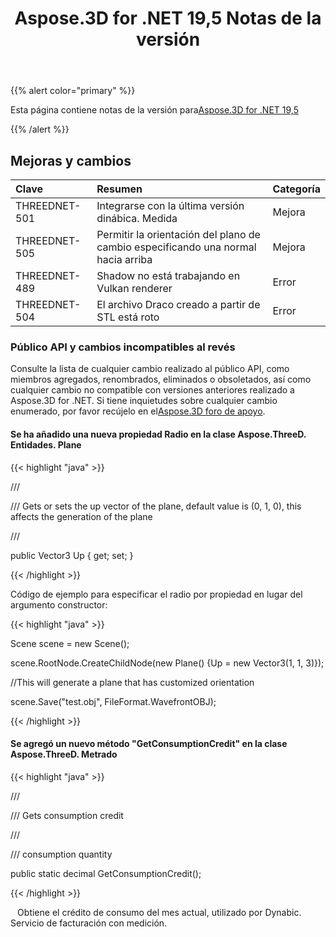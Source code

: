 ﻿---
title: Aspose.3D for .NET 19,5 Notas de la versión
type: docs
weight: 80
url: /es/net/aspose-3d-for-net-19-5-release-notes/
---
{{% alert color="primary" %}} 

Esta página contiene notas de la versión para[Aspose.3D for .NET 19,5](https://www.nuget.org/packages/Aspose.3D/19.5.0)

{{% /alert %}} 
## **Mejoras y cambios**

|**Clave**|**Resumen**|**Categoría**|
|:- |:- |:- |
|THREEDNET-501|Integrarse con la última versión dinábica. Medida|Mejora|
|THREEDNET-505|Permitir la orientación del plano de cambio especificando una normal hacia arriba|Mejora|
|THREEDNET-489|Shadow no está trabajando en Vulkan renderer|Error|
|THREEDNET-504|El archivo Draco creado a partir de STL está roto|Error|
### **Público API y cambios incompatibles al revés**
Consulte la lista de cualquier cambio realizado al público API, como miembros agregados, renombrados, eliminados o obsoletados, así como cualquier cambio no compatible con versiones anteriores realizado a Aspose.3D for .NET. Si tiene inquietudes sobre cualquier cambio enumerado, por favor recújelo en el[Aspose.3D foro de apoyo](https://forum.aspose.com/c/3d).
#### **Se ha añadido una nueva propiedad Radio en la clase Aspose.ThreeD. Entidades. Plane**
{{< highlight "java" >}}

 /// <summary>

/// Gets or sets the up vector of the plane, default value is (0, 1, 0), this affects the generation of the plane

/// </summary>

public Vector3 Up { get; set; }

{{< /highlight >}}

Código de ejemplo para especificar el radio por propiedad en lugar del argumento constructor:

{{< highlight "java" >}}

 Scene scene = new Scene();

scene.RootNode.CreateChildNode(new Plane() {Up = new Vector3(1, 1, 3)});

//This will generate a plane that has customized orientation

scene.Save("test.obj", FileFormat.WavefrontOBJ);

{{< /highlight >}}
#### **Se agregó un nuevo método "GetConsumptionCredit" en la clase Aspose.ThreeD. Metrado**
{{< highlight "java" >}}

 /// <summary>

/// Gets consumption credit

/// </summary>

/// <returns>consumption quantity</returns>

public static decimal GetConsumptionCredit();

{{< /highlight >}}

` ` Obtiene el crédito de consumo del mes actual, utilizado por Dynabic. Servicio de facturación con medición.
